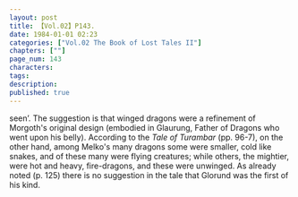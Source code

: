 ```yaml
---
layout: post
title: 【Vol.02】P143.
date: 1984-01-01 02:23
categories: ["Vol.02 The Book of Lost Tales II"]
chapters: [""]
page_num: 143
characters: 
tags: 
description: 
published: true
---
```


<p style="text-indent: 0;">
seen’. The suggestion is that winged dragons were a refinement of Morgoth's original design (embodied in Glaurung, Father of Dragons who went upon his belly). According to the <I>Tale of Turambar</I> (pp. 96-7), on the other hand, among Melko's many dragons some were smaller, cold like snakes, and of these many were flying creatures; while others, the mightier, were hot and heavy, fire-dragons, and these were unwinged. As already noted (p. 125) there is no suggestion in the tale that Glorund was the first of his kind.
</p>

